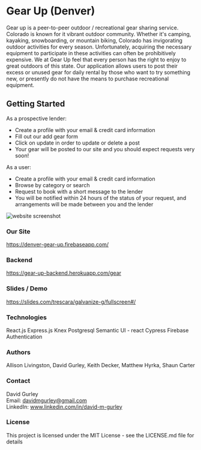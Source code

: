 # **Gear Up (Denver)**

Gear up is a peer-to-peer outdoor / recreational gear sharing service. Colorado is
known for it vibrant outdoor community. Whether it's camping, kayaking, snowboarding, or
mountain biking, Colorado has invigorating outdoor activities for every season. Unfortunately,
acquiring the necessary equipment to participate in these activities can often be prohibitively expensive.
We at Gear Up feel that every person has the right to enjoy to great outdoors of this state. Our application
allows users to post their excess or unused gear for daily rental by those who want to try something new,
or presently do not have the means to purchase recreational equipment.

## **Getting Started**


As a prospective lender:
  - Create a profile with your email & credit card information
  - Fill out our add gear form
  - Click on update in order to update or delete a post
  - Your gear will be posted to our site and you should expect requests very soon!

As a user:
  - Create a profile with your email & credit card information
  - Browse by category or search
  - Request to book with a short message to the lender
  - You will be notified within 24 hours of the status of your request, and arrangements will be made
    between you and the lender

![website screenshot](./GearUp-Screenshot.png)

### **Our Site**
https://denver-gear-up.firebaseapp.com/

### **Backend**
https://gear-up-backend.herokuapp.com/gear

### **Slides / Demo**
https://slides.com/trescara/galvanize-g/fullscreen#/


### **Technologies**
React.js
Express.js
Knex
Postgresql
Semantic UI - react
Cypress
Firebase Authentication

### **Authors**
Allison Livingston, David Gurley, Keith Decker, Matthew Hyrka, Shaun Carter

### **Contact**
David Gurley <br />
Email: davidmgurley@gmail.com <br />
LinkedIn: www.linkedin.com/in/david-m-gurley
### **License**
This project is licensed under the MIT License - see the LICENSE.md file for details
